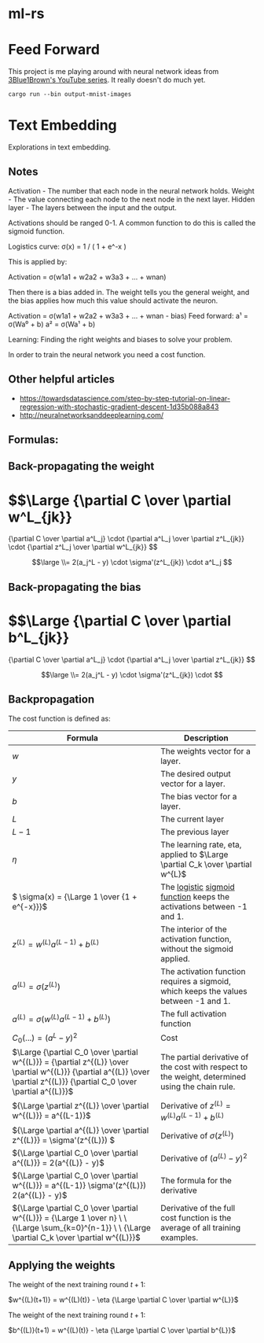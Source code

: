 # ml-rs

# Feed Forward

This project is me playing around with neural network ideas from [3Blue1Brown's YouTube series](https://www.youtube.com/watch?v=aircAruvnKk&list=PLZHQObOWTQDNU6R1_67000Dx_ZCJB-3pi). It really doesn't do much yet.

```
cargo run --bin output-mnist-images
```

# Text Embedding

Explorations in text embedding.

## Notes

Activation - The number that each node in the neural network holds.
Weight - The value connecting each node to the next node in the next layer.
Hidden layer - The layers between the input and the output.

Activations should be ranged 0-1. A common function to do this is called the sigmoid function.

Logistics curve:
σ(x) = 1 / ( 1 + e^-x )

This is applied by:

Activation = σ(w1a1 + w2a2 + w3a3 + ... + wnan)

Then there is a bias added in. The weight tells you the general weight, and the bias applies how much this value should activate the neuron.

Activation = σ(w1a1 + w2a2 + w3a3 + ... + wnan - bias)
Feed forward:
  a¹ = σ(Wa⁰ + b)
  a² = σ(Wa¹ + b)

Learning: Finding the right weights and biases to solve your problem.

In order to train the neural network you need a cost function.

## Other helpful articles

* https://towardsdatascience.com/step-by-step-tutorial-on-linear-regression-with-stochastic-gradient-descent-1d35b088a843
* http://neuralnetworksanddeeplearning.com/

## Formulas:

## Back-propagating the weight

$$\Large
{\partial C     \over \partial w^L_{jk}}
=
{\partial C     \over \partial a^L_j}     \cdot
{\partial a^L_j \over \partial z^L_{jk}}  \cdot
{\partial z^L_j \over \partial w^L_{jk}}
$$

$$\large
\\=
2(a_j^L - y)                              \cdot
\sigma'(z^L_{jk})                         \cdot
a^L_j
$$

## Back-propagating the bias

$$\Large
{\partial C     \over \partial b^L_{jk}}
=
{\partial C     \over \partial a^L_j}     \cdot
{\partial a^L_j \over \partial z^L_{jk}}
$$

$$\large
\\=
2(a_j^L - y)                              \cdot
\sigma'(z^L_{jk})                         \cdot
$$

## Backpropagation


The cost function is defined as:

| Formula | Description |
| ------- | ----------- |
| $w$ | The weights vector for a layer.
| $y$ | The desired output vector for a layer.
| $b$ | The bias vector for a layer.
| $L$ | The current layer
| $L-1$ | The previous layer
| $\eta$ | The learning rate, eta, applied to $\Large \partial C_k \over \partial w^{L}$
| $ \sigma(x) = {\Large 1 \over {1 + e^{-x}}}$ | The [logistic](https://en.wikipedia.org/wiki/Logistic_function) [sigmoid function](https://en.wikipedia.org/wiki/Sigmoid_function) keeps the activations between -1 and 1.
| $z^{(L)} = w^{(L)}a^{(L-1)}+b^{(L)}$ | The interior of the activation function, without the sigmoid applied.
| $a^{(L)}=σ(z^{(L)})$ | The activation function requires a sigmoid, which keeps the values between -1 and 1.
| $a^{(L)}=σ(w^{(L)}a^{(L-1)}+b^{(L)})$ | The full activation function
| $C_0(...) = (a^L-y)^2$ | Cost
| $\Large {\partial C_0 \over \partial w^{(L)}} = {\partial z^{(L)} \over \partial w^{(L)}} {\partial a^{(L)} \over \partial z^{(L)}} {\partial C_0 \over \partial a^{(L)}}$ | The partial derivative of the cost with respect to the weight, determined using the chain rule.
| ${\Large \partial z^{(L)} \over \partial w^{(L)}} = a^{(L-1)}$ | Derivative of  $z^{(L)} = w^{(L)}a^{(L-1)}+b^{(L)}$
| ${\Large \partial a^{(L)} \over \partial z^{(L)}} = \sigma'(z^{(L)}) $ | Derivative of $\sigma(z^{(L)})$
| ${\Large \partial C_0 \over \partial a^{(L)}} = 2(a^{(L)} - y)$ | Derivative of  $(a^{(L)} - y)^2$
| ${\Large \partial C_0 \over \partial w^{(L)}} = a^{(L-1)} \sigma'(z^{(L)}) 2(a^{(L)} - y)$ | The formula for the derivative
| ${\Large \partial C_0 \over \partial w^{(L)}} = {\Large 1 \over n} \ \ {\Large \sum_{k=0}^{n-1}} \ \ {\Large \partial C_k \over \partial w^{(L)}}$ | Derivative of the full cost function is the average of all training examples.


## Applying the weights

The weight of the next training round $t + 1$:

$w^{(L)(t+1)} = w^{(L)(t)} - \eta {\Large \partial C \over \partial w^{L}}$

The weight of the next training round $t + 1$:

$b^{(L)}(t+1) = w^{(L)(t)} - \eta {\Large \partial C \over \partial b^{L}}$
